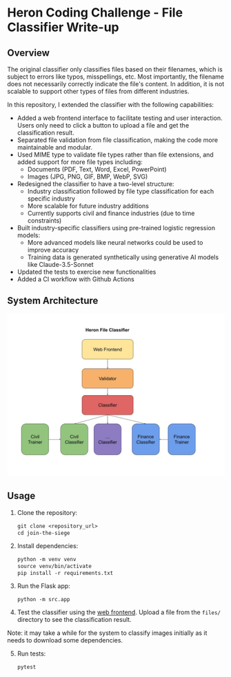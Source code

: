 # Heron Coding Challenge - File Classifier Write-up

## Overview

The original classifier only classifies files based on their filenames, which is subject to errors like typos, misspellings, etc. Most importantly, the filename does not necessarily correctly indicate the file's content. In addition, it is not scalable to support other types of files from different industries.

In this repository, I extended the classifier with the following capabilities:

- Added a web frontend interface to facilitate testing and user interaction. Users only need to click a button to upload a file and get the classification result.
- Separated file validation from file classification, making the code more maintainable and modular.
- Used MIME type to validate file types rather than file extensions, and added support for more file types including:
  - Documents (PDF, Text, Word, Excel, PowerPoint)
  - Images (JPG, PNG, GIF, BMP, WebP, SVG)
- Redesigned the classifier to have a two-level structure:
  - Industry classification followed by file type classification for each specific industry
  - More scalable for future industry additions
  - Currently supports civil and finance industries (due to time constraints)
- Built industry-specific classifiers using pre-trained logistic regression models:
  - More advanced models like neural networks could be used to improve accuracy
  - Training data is generated synthetically using generative AI models like Claude-3.5-Sonnet
- Updated the tests to exercise new functionalities
- Added a CI workflow with Github Actions

## System Architecture

![System Architecture](system_arch.jpg)

## Usage

1. Clone the repository:
   ```shell
   git clone <repository_url>
   cd join-the-siege
   ```

2. Install dependencies:
   ```shell
   python -m venv venv
   source venv/bin/activate
   pip install -r requirements.txt
   ```

3. Run the Flask app:
   ```shell
   python -m src.app
   ```

4. Test the classifier using the [web frontend](http://127.0.0.1:5000/). Upload a file from the `files/` directory to see the classification result.

Note: it may take a while for the system to classify images initially as it needs to download some dependencies.

5. Run tests:
   ```shell
   pytest
   ```
